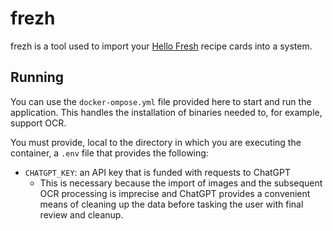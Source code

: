 # frezh

frezh is a tool used to import your [Hello Fresh](https://www.hellofresh.com) recipe cards into a system.

## Running

You can use the `docker-ompose.yml` file provided here to start and run the application. This handles the installation of binaries needed to, for example, support OCR.

You must provide, local to the directory in which you are executing the container, a `.env` file that provides the following:

* `CHATGPT_KEY`: an API key that is funded with requests to ChatGPT
  * This is necessary because the import of images and the subsequent OCR processing is imprecise and ChatGPT provides a convenient means of cleaning up the data before tasking the user with final review and cleanup.
